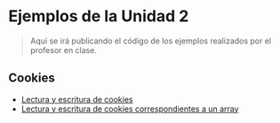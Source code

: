 # Ejemplos de la Unidad 2
> Aquí se irá publicando el código de los ejemplos realizados por el profesor en clase. 
## Cookies
* [Lectura y escritura de cookies](cookies.php)
* [Lectura y escritura de cookies correspondientes a un array](cookies_arrays.php)